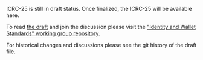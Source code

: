 ICRC-25 is still in draft status. Once finalized, the ICRC-25 will be available here.

To read [the draft](https://github.com/dfinity/wg-identity-authentication/blob/main/topics/icrc_25_signer_interaction_standard.md) and join the discussion please visit the ["Identity and Wallet Standards" working group repository](https://github.com/dfinity/wg-identity-authentication).

For historical changes and discussions please see the git history of the draft file.
